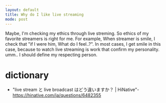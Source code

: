 ```yaml
---
layout: default
title: Why do I like live streaming
mode: post
---
```

<!--readmore-->

Maybe, I'm checking my ethics through live streming.
So ethics of my favorite streamers is right for me.
For example, When streamer is smile, I check that
"if I were him, What do I feel..?".
In most cases, I get smile in this case,
because to watch live streaming is work that confirm my personality.
umm..  I should define my respecting person.

# dictionary

- "live stream と live broadcast はどう違いますか？ | HiNative"- https://hinative.com/ja/questions/6482355
